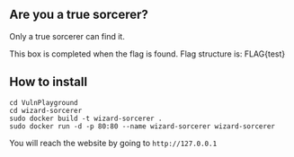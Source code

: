 ## Are you a true sorcerer?
Only a true sorcerer can find it. 

This box is completed when the flag is found. 
Flag  structure is: FLAG{test}

## How to install

```
cd VulnPlayground 
cd wizard-sorcerer
sudo docker build -t wizard-sorcerer .
sudo docker run -d -p 80:80 --name wizard-sorcerer wizard-sorcerer
```

You will reach the website by going to `http://127.0.0.1`
